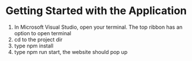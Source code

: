 # Getting Started with the Application
1) In Microsoft Visual Studio, open your terminal. The top ribbon has an option to open terminal
2) cd to the project dir
3) type npm install
4) type npm run start, the website should pop up
